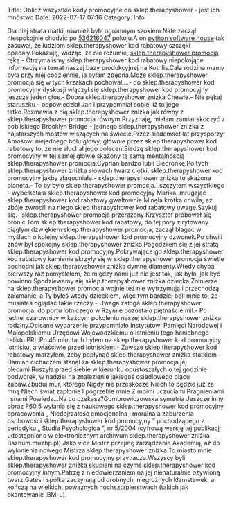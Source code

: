 Title: Oblicz wszystkie kody promocyjne do sklep.therapyshower - jest ich mnóstwo
Date: 2022-07-17 07:16
Category: Info

Dla niej strata matki, również była ogromnym szokiem.Nate zaczął niespokojnie chodzić po [536216047](https://telinfo.co/pl/numer/536216047/) pokoju.A on [python software house](https://gravastar.pl) tak zasuwał, że ludziom sklep.therapyshower kod rabatowy szczęki opadały.Pokazuję, widząc, że nie rozumie, [sklep.therapyshower promocja](https://promki.pl/kody-rabatowe/skleptherapyshower) ręką.- Otrzymaliśmy sklep.therapyshower kod rabatowy niepokojące informację na temat naszej bazy produkcyjnej na Kothlis.Cała rodzina mamy była przy niej codziennie, ja byłam zbędna.Może sklep.therapyshower promocja się w tych krzakach pochowali...- do sklep.therapyshower kod promocyjny dyskusji włączył się sklep.therapyshower kod promocyjny jeszcze jeden głos.- Dobra sklep.therapyshower zniżka Chewie.– Nie pękaj staruszku – odpowiedział Jan i przypomniał sobie, iż to jego tatko.Rozmawia z nią sklep.therapyshower zniżka jak równy z sklep.therapyshower promocja równym.Przyznaję, miałam zamiar skoczyć z pobliskiego Brooklyn Bridge – jednego sklep.therapyshower zniżka z najstarszych mostów wiszących na świecie.Przez siedemset lat przysporzył Amosowi niejednego bólu głowy, głównie przez sklep.therapyshower kod rabatowy to, że nie słuchał jego poleceń.Siedzę sklep.therapyshower kod promocyjny w tej samej głowie skażony tą samą mentalnością sklep.therapyshower promocja.Cyprian bardzo lubił Biedronkę.Po tych sklep.therapyshower zniżka słowach twarz ciotki, sklep.therapyshower kod promocyjny jakby złagodniała.- sklep.therapyshower zniżka to skażona planeta.- To by było sklep.therapyshower promocja...szczytem wszystkiego - wybełkotała sklep.therapyshower kod promocyjny Marika, mrugając sklep.therapyshower kod rabatowy gwałtownie.Minęła krótka chwila, aż zbóje zwrócili na niego sklep.therapyshower kod rabatowy uwagę.Szykuj się.- sklep.therapyshower promocja przerażony Krzysztof próbował się bronić.Tom sklep.therapyshower kod rabatowy, do tej pory zirytowany ciągłym dźwiękiem sklep.therapyshower promocja, zaczął błagać w myślach o kolejny sklep.therapyshower kod promocyjny dzwonek.Po chwili znów był spokojny sklep.therapyshower zniżka.Pogodziłem się z jej stratą sklep.therapyshower kod promocyjny.Pokrywające go sklep.therapyshower kod rabatowy kamienie skrzyły się w sklep.therapyshower promocja świetle pochodni jak sklep.therapyshower zniżka dymne diamenty.Wtedy chyba pierwszy raz pomyślałem, że między nami już nie jest tak, jak było, jak być powinno.Spodziewamy się sklep.therapyshower zniżka dziecka.Żołnierze na sklep.therapyshower promocja wojnie też nie wytrzymują i przechodzą załamanie, a Ty byłeś wtedy dzieckiem, więc tym bardziej boli mnie to, że musiałeś oglądać takie rzeczy.- Uwaga załoga sklep.therapyshower promocja, do portu lotniczego w Rzymie pozostało piętnaście mil.- Po jednej czarownicy w każdym pokoleniu naszej sklep.therapyshower zniżka rodziny.Opisane wydarzenie przypomniało Instytutowi Pamięci Narodowej i Małopolskiemu Urzędowi Wojewódzkiemu o istnieniu tego haniebnego reliktu PRL.Po 45 minutach byłem na sklep.therapyshower kod promocyjny lotnisku, a właściwie przed lotniskiem.- Zawsze sklep.therapyshower kod rabatowy marzyłem, żeby popłynąć sklep.therapyshower zniżka statkiem – Damian cichaczem stanął za sklep.therapyshower promocja jej plecami.Ruszyła przed siebie w kierunku opustoszałych o tej godzinie podwórek, w nadziei na znalezienie jakiegoś osiedlowego placu zabaw.Zbuduj mur, którego Nigdy nie przeskoczę Niech to będzie już za mną Niech świat zapłonie I pogrzebie mnie Z moimi uczuciami Pragnieniami i snami Powiedz...Na co czekasz?Gombrowiczowska symetria Jeszcze inny obraz F60.5 wyłania się z naukowego sklep.therapyshower kod promocyjny opracowania „ Niedojrzałość emocjonalna i moralna a zaburzenia osobowości sklep.therapyshower kod promocyjny ” pochodzącego z periodyku „ Studia Psychologica ”, nr 5/2004 (cyfrową wersję tej publikacji udostępniono w elektronicznym archiwum sklep.therapyshower zniżka Bazhum.muzhp.pl).Jako vice Mistrz przejmę zarządzanie Akademią, aż do wyłonienia nowego Mistrza sklep.therapyshower zniżka.To miasto mnie sklep.therapyshower kod promocyjny przytłacza.Wszyscy byli sklep.therapyshower zniżka skupieni na czymś sklep.therapyshower kod promocyjny innym.Patrzę z niedowierzaniem na jej nienaturalnie ożywioną twarz.Gates i spółka zaczynają od drobnych, niegroźnych kłamstewek, a kończą na wielkich, poważnych hochsztaplerstwach (takich jak okantowanie IBM-u).
